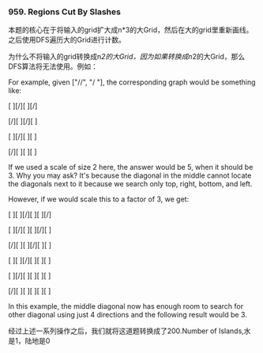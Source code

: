 ### 959. Regions Cut By Slashes

本题的核心在于将输入的grid扩大成n*3的大Grid，然后在大的grid里重新画线。之后使用DFS遍历大的Grid进行计数。

为什么不将输入的grid转换成n*2的大Grid，因为如果转换成n*2的大Grid，那么DFS算法将无法使用。例如：

For example, given ["//", "/ "], the corresponding graph would be something like:

[ ][/][ ][/]


[/][ ][/][ ]


[ ][/][ ][ ]


[/][ ][ ][ ]

If we used a scale of size 2 here, the answer would be 5, when it should be 3. Why you may ask? It's because the diagonal in the middle cannot locate the diagonals next to it because we search only top, right, bottom, and left. 

However, if we would scale this to a factor of 3, we get:

[ ][ ][/][ ][ ][/]


[ ][/][ ][ ][/][ ]


[/][ ][ ][/][ ][ ]


[ ][ ][/][ ][ ][ ]


[ ][/][ ][ ][ ][ ]


[/][ ][ ][ ][ ][ ]

In this example, the middle diagonal now has enough room to search for other diagonal using just 4 directions and the following result would be 3.

经过上述一系列操作之后，我们就将这道题转换成了200.Number of Islands,水是1，陆地是0
